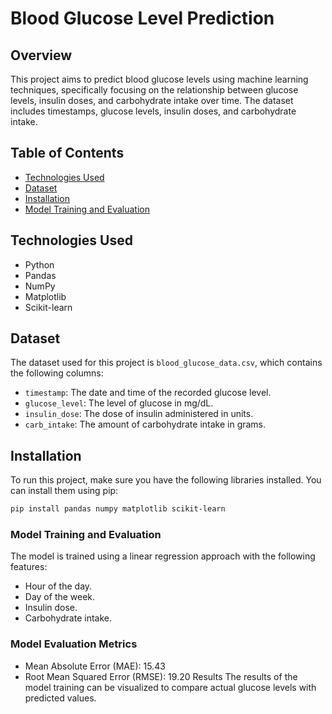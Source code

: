 # Blood Glucose Level Prediction

## Overview

This project aims to predict blood glucose levels using machine learning techniques, specifically focusing on the relationship between glucose levels, insulin doses, and carbohydrate intake over time. The dataset includes timestamps, glucose levels, insulin doses, and carbohydrate intake.

## Table of Contents

- [Technologies Used](#technologies-used)
- [Dataset](#dataset)
- [Installation](#installation)
- [Model Training and Evaluation](#model-training-and-evaluation)


## Technologies Used

- Python
- Pandas
- NumPy
- Matplotlib
- Scikit-learn

## Dataset

The dataset used for this project is `blood_glucose_data.csv`, which contains the following columns:

- `timestamp`: The date and time of the recorded glucose level.
- `glucose_level`: The level of glucose in mg/dL.
- `insulin_dose`: The dose of insulin administered in units.
- `carb_intake`: The amount of carbohydrate intake in grams.

## Installation

To run this project, make sure you have the following libraries installed. You can install them using pip:

```bash
pip install pandas numpy matplotlib scikit-learn
```

### Model Training and Evaluation
The model is trained using a linear regression approach with the following features:

- Hour of the day.
- Day of the week.
- Insulin dose.
- Carbohydrate intake.
  
### Model Evaluation Metrics
- Mean Absolute Error (MAE): 15.43
- Root Mean Squared Error (RMSE): 19.20
Results
The results of the model training can be visualized to compare actual glucose levels with predicted values. 
